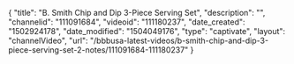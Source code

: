 {
    "title": "B. Smith Chip and Dip 3-Piece Serving Set",
    "description": "",
    "channelid": "111091684",
    "videoid": "111180237",
    "date_created": "1502924178",
    "date_modified": "1504049176",
    "type": "captivate",
    "layout": "channelVideo",
    "url": "\/bbbusa-latest-videos\/b-smith-chip-and-dip-3-piece-serving-set-2-notes\/111091684-111180237"
}